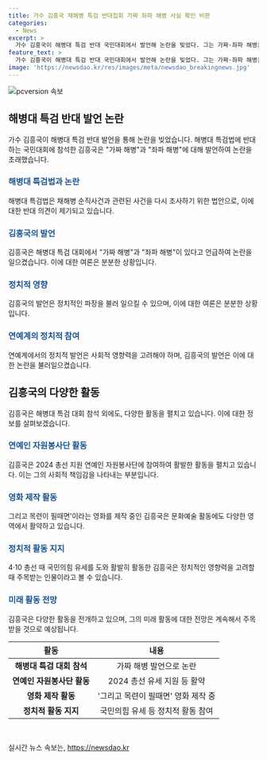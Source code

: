 ```yaml
---
title: 가수 김흥국 채해병 특검 반대집회 가짜 좌파 해병 사실 확인 비판
categories:
  - News
excerpt: >
  가수 김흥국이 해병대 특검 반대 국민대회에서 발언해 논란을 빚었다. 그는 가짜·좌파 해병을 지적하며 해병대를 정치에 이용한다고 비판했다. 국민의힘 당사에서는 김씨를 비롯해 다수의 연예인을 간담회를 열고 총선 유세를 지원했던 연예인들에게 감사패를 수여했다. 김씨는 박정희 전 대통령과 육영수 여사의 다큐멘터리 영화를 제작 중이다.
feature_text: >
  가수 김흥국이 해병대 특검 반대 국민대회에서 발언해 논란을 빚었다. 그는 가짜·좌파 해병을 지적하며 해병대를 정치에 이용한다고 비판했다. 국민의힘 당사에서는 김씨를 비롯해 다수의 연예인을 간담회를 열고 총선 유세를 지원했던 연예인들에게 감사패를 수여했다. 김씨는 박정희 전 대통령과 육영수 여사의 다큐멘터리 영화를 제작 중이다.
image: 'https://newsdao.kr/res/images/meta/newsdao_breakingnews.jpg'
---
```


<p><img src="https://newsdao.kr/res/images/meta/newsdao_breakingnews.jpg" alt="pcversion 속보" /></p>

<h2 data-ke-size="size26">해병대 특검 반대 발언 논란</h2>

<p data-ke-size="size16">가수 김흥국이 해병대 특검 반대 발언을 통해 논란을 빚었습니다. 해병대 특검법에 반대하는 국민대회에 참석한 김흥국은 "가짜 해병"과 "좌파 해병"에 대해 발언하여 논란을 초래했습니다.</p>

<h3><span style="color: #1a5490;">해병대 특검법과 논란</span></h3>

<p data-ke-size="size16">해병대 특검법은 채해병 순직사건과 관련된 사건을 다시 조사하기 위한 법안으로, 이에 대한 반대 의견이 제기되고 있습니다.</p>

<h3><span style="color: #1a5490;">김흥국의 발언</span></h3>

<p data-ke-size="size16">김흥국은 해병대 특검 대회에서 "가짜 해병"과 "좌파 해병"이 있다고 언급하여 논란을 일으켰습니다. 이에 대한 여론은 분분한 상황입니다.</p>

<h3><span style="color: #1a5490;">정치적 영향</span></h3>

<p data-ke-size="size16">김흥국의 발언은 정치적인 파장을 불러 일으킬 수 있으며, 이에 대한 여론은 분분한 상황입니다.</p>

<h3><span style="color: #1a5490;">연예계의 정치적 참여</span></h3>

<p data-ke-size="size16">연예계에서의 정치적 발언은 사회적 영향력을 고려해야 하며, 김흥국의 발언은 이에 대한 논란을 불러일으켰습니다.</p>

<h2 data-ke-size="size26">김흥국의 다양한 활동</h2>

<p data-ke-size="size16">김흥국은 해병대 특검 대회 참석 외에도, 다양한 활동을 펼치고 있습니다. 이에 대한 정보를 살펴보겠습니다.</p>

<h3><span style="color: #1a5490;">연예인 자원봉사단 활동</span></h3>

<p data-ke-size="size16">김흥국은 2024 총선 지원 연예인 자원봉사단에 참여하여 활발한 활동을 펼치고 있습니다. 이는 그의 사회적 책임감을 나타내는 부분입니다.</p>

<h3><span style="color: #1a5490;">영화 제작 활동</span></h3>

<p data-ke-size="size16">그리고 목련이 필때면'이라는 영화를 제작 중인 김흥국은 문화예술 활동에도 다양한 영역에서 활약하고 있습니다.</p>

<h3><span style="color: #1a5490;">정치적 활동 지지</span></h3>

<p data-ke-size="size16">4·10 총선 때 국민의힘 유세를 도와 활발히 활동한 김흥국은 정치적인 영향력을 고려할 때 주목받는 인물이라고 볼 수 있습니다.</p>

<h3><span style="color: #1a5490;">미래 활동 전망</span></h3>

<p data-ke-size="size16">김흥국은 다양한 활동을 전개하고 있으며, 그의 미래 활동에 대한 전망은 계속해서 주목받을 것으로 예상됩니다.</p>

<table>
    <thead>
        <tr>
            <th style="text-align: center;">활동</th>
            <th style="text-align: center;">내용</th>
        </tr>
    </thead>
    <tbody>
        <tr>
            <td style="text-align: center;"><b>해병대 특검 대회 참석</b></td>
            <td style="text-align: center;">가짜 해병 발언으로 논란</td>
        </tr>
        <tr>
            <td style="text-align: center;"><b>연예인 자원봉사단 활동</b></td>
            <td style="text-align: center;">2024 총선 유세 지원 등 활약</td>
        </tr>
        <tr>
            <td style="text-align: center;"><b>영화 제작 활동</b></td>
            <td style="text-align: center;">'그리고 목련이 필때면' 영화 제작 중</td>
        </tr>
        <tr>
            <td style="text-align: center;"><b>정치적 활동 지지</b></td>
            <td style="text-align: center;">국민의힘 유세 등 정치적 활동 참여</td>
        </tr>
    </tbody>
</table>

<p data-ke-size="size16">&nbsp;</p>
실시간 뉴스 속보는, <a href="https://newsdao.kr" rel="dofollow">https://newsdao.kr</a>


